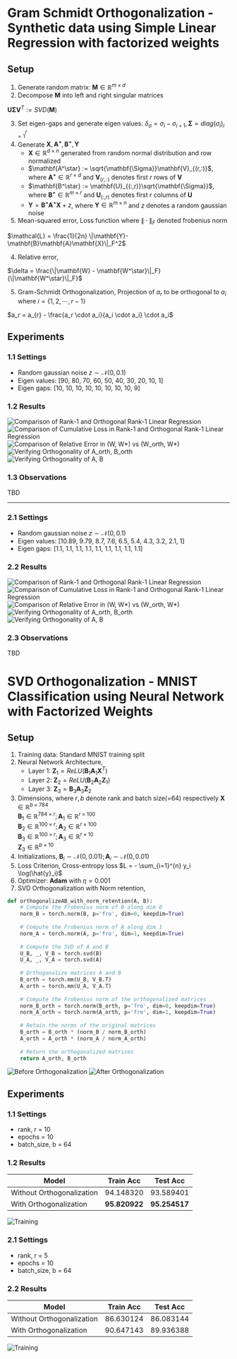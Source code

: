 # Gram Schmidt Orthogonalization - Synthetic data using Simple Linear Regression with factorized weights
## Setup
1. Generate random matrix: $\mathbf{M} \in \mathbb{R}^{m \times d}$
2. Decompose $\mathbf{M}$ into left and right singular matrices 
 
$\mathbf{U} \mathbf{\Sigma} \mathbf{V}^T := SVD(\mathbf{M})$

3. Set eigen-gaps and generate eigen values: $\delta_{\sigma} = \sigma_{i} - \sigma_{i+1}, \mathbf{\Sigma} = diag(\sigma_i)_{i=1}^{r}$
4. Generate $\mathbf{X}, \mathbf{A^\star}, \mathbf{B^\star}, \mathbf{Y}$
    * $\mathbf{X} \in \mathbb{R}^{d \times n}$ generated from random normal distribution and row normalized
    * $\mathbf{A^\star} := \sqrt{\mathbf{\Sigma}}\mathbf{V}_{(r,:)}$, where $\mathbf{A^\star} \in \mathbb{R}^{r \times d}$ and $\mathbf{V}_{(r,:)}$ denotes first ${r}$ rows of $\mathbf{V}$
    * $\mathbf{B^\star} := \mathbf{U}_{(:,r)}\sqrt{\mathbf{\Sigma}}$, where $\mathbf{B^\star} \in \mathbb{R}^{m \times r}$ and $\mathbf{U}_{(:,r)}$ denotes first ${r}$ columns of $\mathbf{U}$
    * $\mathbf{Y} = \mathbf{B^\star}\mathbf{A^\star}\mathbf{X} + z$, where $\mathbf{Y} \in \mathbb{R}^{m \times n}$ and $z$ denotes a random gaussian noise
3. Mean-squared error, Loss function where $\|\cdot\|_F$ denoted frobenius norm

$\mathcal{L} = \frac{1}{2n} \|\mathbf{Y}-\mathbf{B}\mathbf{A}\mathbf{X}\|_F^2$

4. Relative error, 

$\delta = \frac{\|\mathbf{W} - \mathbf{W^\star}\|_F}{\|\mathbf{W^\star}\|_F}$

5. Gram-Schmidt Orthogonalization, Projection of $a_r$ to be orthogonal to $a_i$ where $i = \{1, 2, \cdots, r-1\}$

$a_r = a_{r} - \frac{a_r \cdot a_i}{a_i \cdot a_i} \cdot a_i$

## Experiments
### 1.1 Settings
* Random gaussian noise $z \sim \mathcal{N}(0,0.1)$
* Eigen values: [90, 80, 70, 60, 50, 40, 30, 20, 10, 1]
* Eigen gaps: [10, 10, 10, 10, 10, 10, 10, 10, 9]

  
### 1.2 Results
 

![Comparison of Rank-1 and Orthogonal Rank-1 Linear Regression](images/img1_1.png)
![Comparison of Cumulative Loss in Rank-1 and Orthogonal Rank-1 Linear Regression](images/img1_2.png)
![Comparison of Relative Error in (W, W*) vs (W_orth, W*)](images/img1_3.png)
![Verifying Orthogonality of A_orth, B_orth](images/img1_4.png)
![Verifying Orthogonality of A, B](images/img1_5.png)

### 1.3 Observations
TBD

---

### 2.1 Settings
* Random gaussian noise $z \sim \mathcal{N}(0,0.1)$
* Eigen values: [10.89, 9.79, 8.7, 7.6, 6.5, 5.4, 4.3, 3.2, 2.1, 1]
* Eigen gaps: [1.1, 1.1, 1.1, 1.1, 1.1, 1.1, 1.1, 1.1, 1.1]


  
### 2.2 Results
 

![Comparison of Rank-1 and Orthogonal Rank-1 Linear Regression](images/img2_1.png)
![Comparison of Cumulative Loss in Rank-1 and Orthogonal Rank-1 Linear Regression](images/img2_2.png)
![Comparison of Relative Error in (W, W*) vs (W_orth, W*)](images/img2_3.png)
![Verifying Orthogonality of A_orth, B_orth](images/img2_4.png)
![Verifying Orthogonality of A, B](images/img2_5.png)

### 2.3 Observations
TBD

# SVD Orthogonalization - MNIST Classification using Neural Network with Factorized Weights
## Setup
1. Training data: Standard MNIST training split
2. Neural Network Architecture,
   - Layer 1: $\mathbf{Z}_1 = ReLU(\mathbf{B}_1\mathbf{A}_1\mathbf{X}^T)$  
   - Layer 2: $\mathbf{Z}_2 = ReLU(\mathbf{B}_2\mathbf{A}_2\mathbf{Z}_1)$
   - Layer 3: $\mathbf{Z}_3 = \mathbf{B}_3\mathbf{A}_3\mathbf{Z}_2$
3. Dimensions, where $r, b$ denote rank and batch size(=64) respectively 
$\mathbf{X} \in \mathbb{R}^{b \times 784}$ \
$\mathbf{B}_1 \in \mathbb{R}^{784 \times r}; \mathbf{A}_1 \in \mathbb{R}^{r \times 100}$\
$\mathbf{B}_2 \in \mathbb{R}^{100 \times r}; \mathbf{A}_2 \in \mathbb{R}^{r \times 100}$\
$\mathbf{B}_3 \in \mathbb{R}^{100 \times r}; \mathbf{A}_3 \in \mathbb{R}^{r \times 10}$\
$\mathbf{Z}_3 \in \mathbb{R}^{b \times 10}$
4. Initializations,
$\mathbf{B}_i \sim \mathcal{N}(0,0.01); \mathbf{A}_i \sim \mathcal{N}(0,0.01)$
5. Loss Criterion, Cross-entropy loss
$L = - \sum_{i=1}^{n} y_i \log(\hat{y}_i)$
6. Optimizer: **Adam** with $\eta=0.001$
7. SVD Orthogonalization with Norm retention,
```python
def orthogonalizeAB_with_norm_retention(A, B):
    # Compute the Frobenius norm of B along dim 0
    norm_B = torch.norm(B, p='fro', dim=0, keepdim=True)
    
    # Compute the Frobenius norm of A along dim 1
    norm_A = torch.norm(A, p='fro', dim=1, keepdim=True)
    
    # Compute the SVD of A and B
    U_B, _, V_B = torch.svd(B)
    U_A, _, V_A = torch.svd(A)
    
    # Orthogonalize matrices A and B
    B_orth = torch.mm(U_B, V_B.T)
    A_orth = torch.mm(U_A, V_A.T)
    
    # Compute the Frobenius norm of the orthogonalized matrices
    norm_B_orth = torch.norm(B_orth, p='fro', dim=0, keepdim=True)
    norm_A_orth = torch.norm(A_orth, p='fro', dim=1, keepdim=True)
    
    # Retain the norms of the original matrices
    B_orth = B_orth * (norm_B / norm_B_orth)
    A_orth = A_orth * (norm_A / norm_A_orth)
    
    # Return the orthogonalized matrices
    return A_orth, B_orth
```

![Before Orthogonalization](images/mnist0_1.png)
![After Orthogonalization](images/mnist0_2.png)

## Experiments
### 1.1 Settings
- rank, r = 10
- epochs = 10
- batch_size, b = 64

### 1.2 Results
| Model                     | Train Acc     | Test Acc      |
| ------------------------- | ------------- | ------------- |
| Without Orthogonalization | 94.148320     | 93.589401     |
| With Orthogonalization    | **95.820922** | **95.254517** |
![Training](images/mnist1_1.png)

### 2.1 Settings
- rank, r = 5
- epochs = 10
- batch_size, b = 64

### 2.2 Results
| Model                     | Train Acc | Test Acc  |
| ------------------------- | --------- | --------- |
| Without Orthogonalization | 86.630124 | 86.083144 |
| With Orthogonalization    | 90.647143 | 89.936388 |
![Training](images/mnist2_1.png)